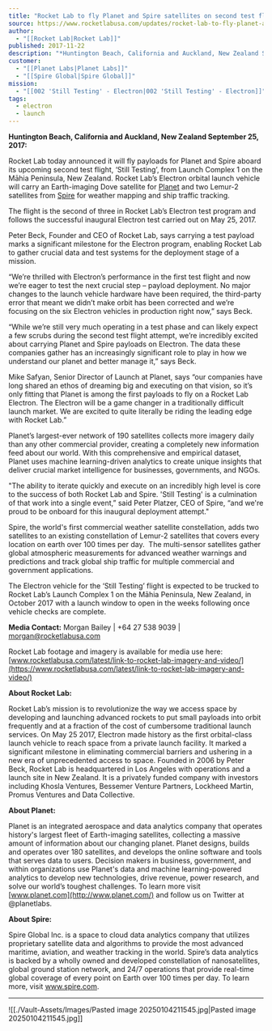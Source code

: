 ```yaml
---
title: "Rocket Lab to fly Planet and Spire satellites on second test flight "
source: https://www.rocketlabusa.com/updates/rocket-lab-to-fly-planet-and-spire-satellites-on-second-test-flight/
author:
  - "[[Rocket Lab|Rocket Lab]]"
published: 2017-11-22
description: "*Huntington Beach, California and Auckland, New Zealand September 25, 2017:*"
customer:
  - "[[Planet Labs|Planet Labs]]"
  - "[[Spire Global|Spire Global]]"
mission:
  - "[[002 'Still Testing' - Electron|002 'Still Testing' - Electron]]"
tags:
  - electron
  - launch
---
```

**Huntington Beach, California and Auckland, New Zealand September 25, 2017:**

Rocket Lab today announced it will fly payloads for Planet and Spire aboard its upcoming second test flight, ‘Still Testing’, from Launch Complex 1 on the Māhia Peninsula, New Zealand. Rocket Lab’s Electron orbital launch vehicle will carry an Earth-imaging Dove satellite for [Planet](http://www.planet.com/) and two Lemur-2 satellites from [Spire](https://spire.com/) for weather mapping and ship traffic tracking.

The flight is the second of three in Rocket Lab’s Electron test program and follows the successful inaugural Electron test carried out on May 25, 2017.

Peter Beck, Founder and CEO of Rocket Lab, says carrying a test payload marks a significant milestone for the Electron program, enabling Rocket Lab to gather crucial data and test systems for the deployment stage of a mission. 

“We’re thrilled with Electron’s performance in the first test flight and now we’re eager to test the next crucial step – payload deployment. No major changes to the launch vehicle hardware have been required, the third-party error that meant we didn’t make orbit has been corrected and we’re focusing on the six Electron vehicles in production right now,” says Beck.

“While we’re still very much operating in a test phase and can likely expect a few scrubs during the second test flight attempt, we’re incredibly excited about carrying Planet and Spire payloads on Electron. The data these companies gather has an increasingly significant role to play in how we understand our planet and better manage it,” says Beck.

Mike Safyan, Senior Director of Launch at Planet, says “our companies have long shared an ethos of dreaming big and executing on that vision, so it’s only fitting that Planet is among the first payloads to fly on a Rocket Lab Electron. The Electron will be a game changer in a traditionally difficult launch market. We are excited to quite literally be riding the leading edge with Rocket Lab.” 

Planet’s largest-ever network of 190 satellites collects more imagery daily than any other commercial provider, creating a completely new information feed about our world. With this comprehensive and empirical dataset, Planet uses machine learning-driven analytics to create unique insights that deliver crucial market intelligence for businesses, governments, and NGOs.

"The ability to iterate quickly and execute on an incredibly high level is core to the success of both Rocket Lab and Spire. 'Still Testing' is a culmination of that work into a single event,” said Peter Platzer, CEO of Spire, “and we're proud to be onboard for this inaugural deployment attempt."

Spire, the world's first commercial weather satellite constellation, adds two satellites to an existing constellation of Lemur-2 satellites that covers every location on earth over 100 times per day.  The multi-sensor satellites gather global atmospheric measurements for advanced weather warnings and predictions and track global ship traffic for multiple commercial and government applications.

The Electron vehicle for the ‘Still Testing’ flight is expected to be trucked to Rocket Lab’s Launch Complex 1 on the Māhia Peninsula, New Zealand, in October 2017 with a launch window to open in the weeks following once vehicle checks are complete.

**Media Contact:** Morgan Bailey | +64 27 538 9039 | [morgan@rocketlabusa.com](https://www.rocketlabusa.com/updates/rocket-lab-to-fly-planet-and-spire-satellites-on-second-test-flight/)

Rocket Lab footage and imagery is available for media use here: [www.rocketlabusa.com/latest/link-to-rocket-lab-imagery-and-video/](https://www.rocketlabusa.com/latest/link-to-rocket-lab-imagery-and-video/)

**About Rocket Lab:**

Rocket Lab’s mission is to revolutionize the way we access space by developing and launching advanced rockets to put small payloads into orbit frequently and at a fraction of the cost of cumbersome traditional launch services. On May 25 2017, Electron made history as the first orbital-class launch vehicle to reach space from a private launch facility. It marked a significant milestone in eliminating commercial barriers and ushering in a new era of unprecedented access to space. Founded in 2006 by Peter Beck, Rocket Lab is headquartered in Los Angeles with operations and a launch site in New Zealand. It is a privately funded company with investors including Khosla Ventures, Bessemer Venture Partners, Lockheed Martin, Promus Ventures and Data Collective.

**About Planet:**

Planet is an integrated aerospace and data analytics company that operates history's largest fleet of Earth-imaging satellites, collecting a massive amount of information about our changing planet. Planet designs, builds and operates over 180 satellites, and develops the online software and tools that serves data to users. Decision makers in business, government, and within organizations use Planet's data and machine learning-powered analytics to develop new technologies, drive revenue, power research, and solve our world’s toughest challenges. To learn more visit [www.planet.com](http://www.planet.com/) and follow us on Twitter at @planetlabs.

**About Spire:**

Spire Global Inc. is a space to cloud data analytics company that utilizes proprietary satellite data and algorithms to provide the most advanced maritime, aviation, and weather tracking in the world. Spire’s data analytics is backed by a wholly owned and developed constellation of nanosatellites, global ground station network, and 24/7 operations that provide real-time global coverage of every point on Earth over 100 times per day. To learn more, visit www.spire.com.

---

![[./Vault-Assets/Images/Pasted image 20250104211545.jpg|Pasted image 20250104211545.jpg]]